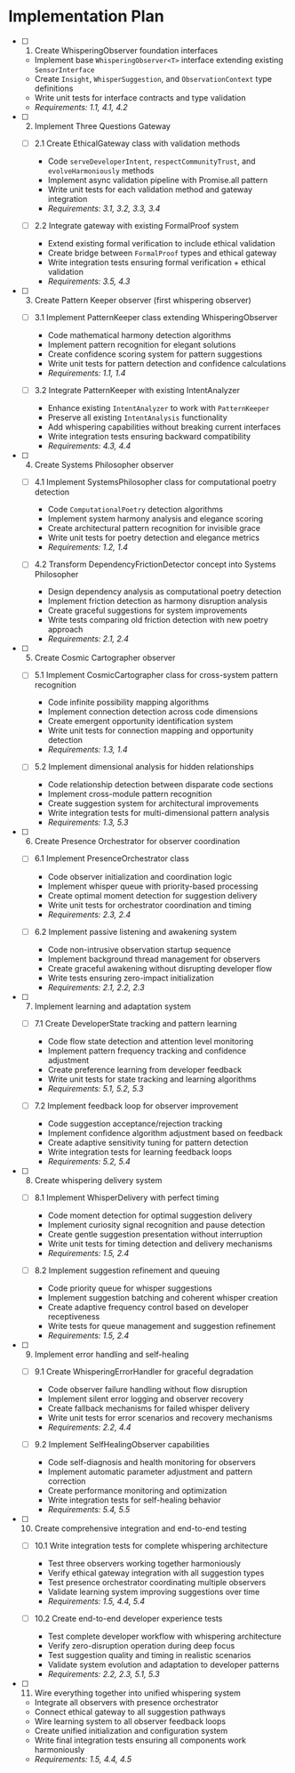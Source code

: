 # Implementation Plan

- [ ] 1. Create WhisperingObserver foundation interfaces
  - Implement base `WhisperingObserver<T>` interface extending existing `SensorInterface`
  - Create `Insight`, `WhisperSuggestion`, and `ObservationContext` type definitions
  - Write unit tests for interface contracts and type validation
  - _Requirements: 1.1, 4.1, 4.2_

- [ ] 2. Implement Three Questions Gateway
  - [ ] 2.1 Create EthicalGateway class with validation methods
    - Code `serveDeveloperIntent`, `respectCommunityTrust`, and `evolveHarmoniously` methods
    - Implement async validation pipeline with Promise.all pattern
    - Write unit tests for each validation method and gateway integration
    - _Requirements: 3.1, 3.2, 3.3, 3.4_

  - [ ] 2.2 Integrate gateway with existing FormalProof system
    - Extend existing formal verification to include ethical validation
    - Create bridge between `FormalProof` types and ethical gateway
    - Write integration tests ensuring formal verification + ethical validation
    - _Requirements: 3.5, 4.3_

- [ ] 3. Create Pattern Keeper observer (first whispering observer)
  - [ ] 3.1 Implement PatternKeeper class extending WhisperingObserver
    - Code mathematical harmony detection algorithms
    - Implement pattern recognition for elegant solutions
    - Create confidence scoring system for pattern suggestions
    - Write unit tests for pattern detection and confidence calculations
    - _Requirements: 1.1, 1.4_

  - [ ] 3.2 Integrate PatternKeeper with existing IntentAnalyzer
    - Enhance existing `IntentAnalyzer` to work with `PatternKeeper`
    - Preserve all existing `IntentAnalysis` functionality
    - Add whispering capabilities without breaking current interfaces
    - Write integration tests ensuring backward compatibility
    - _Requirements: 4.3, 4.4_

- [ ] 4. Create Systems Philosopher observer
  - [ ] 4.1 Implement SystemsPhilosopher class for computational poetry detection
    - Code `ComputationalPoetry` detection algorithms
    - Implement system harmony analysis and elegance scoring
    - Create architectural pattern recognition for invisible grace
    - Write unit tests for poetry detection and elegance metrics
    - _Requirements: 1.2, 1.4_

  - [ ] 4.2 Transform DependencyFrictionDetector concept into Systems Philosopher
    - Design dependency analysis as computational poetry detection
    - Implement friction detection as harmony disruption analysis
    - Create graceful suggestions for system improvements
    - Write tests comparing old friction detection with new poetry approach
    - _Requirements: 2.1, 2.4_

- [ ] 5. Create Cosmic Cartographer observer
  - [ ] 5.1 Implement CosmicCartographer class for cross-system pattern recognition
    - Code infinite possibility mapping algorithms
    - Implement connection detection across code dimensions
    - Create emergent opportunity identification system
    - Write unit tests for connection mapping and opportunity detection
    - _Requirements: 1.3, 1.4_

  - [ ] 5.2 Implement dimensional analysis for hidden relationships
    - Code relationship detection between disparate code sections
    - Implement cross-module pattern recognition
    - Create suggestion system for architectural improvements
    - Write integration tests for multi-dimensional pattern analysis
    - _Requirements: 1.3, 5.3_

- [ ] 6. Create Presence Orchestrator for observer coordination
  - [ ] 6.1 Implement PresenceOrchestrator class
    - Code observer initialization and coordination logic
    - Implement whisper queue with priority-based processing
    - Create optimal moment detection for suggestion delivery
    - Write unit tests for orchestrator coordination and timing
    - _Requirements: 2.3, 2.4_

  - [ ] 6.2 Implement passive listening and awakening system
    - Code non-intrusive observation startup sequence
    - Implement background thread management for observers
    - Create graceful awakening without disrupting developer flow
    - Write tests ensuring zero-impact initialization
    - _Requirements: 2.1, 2.2, 2.3_

- [ ] 7. Implement learning and adaptation system
  - [ ] 7.1 Create DeveloperState tracking and pattern learning
    - Code flow state detection and attention level monitoring
    - Implement pattern frequency tracking and confidence adjustment
    - Create preference learning from developer feedback
    - Write unit tests for state tracking and learning algorithms
    - _Requirements: 5.1, 5.2, 5.3_

  - [ ] 7.2 Implement feedback loop for observer improvement
    - Code suggestion acceptance/rejection tracking
    - Implement confidence algorithm adjustment based on feedback
    - Create adaptive sensitivity tuning for pattern detection
    - Write integration tests for learning feedback loops
    - _Requirements: 5.2, 5.4_

- [ ] 8. Create whispering delivery system
  - [ ] 8.1 Implement WhisperDelivery with perfect timing
    - Code moment detection for optimal suggestion delivery
    - Implement curiosity signal recognition and pause detection
    - Create gentle suggestion presentation without interruption
    - Write unit tests for timing detection and delivery mechanisms
    - _Requirements: 1.5, 2.4_

  - [ ] 8.2 Implement suggestion refinement and queuing
    - Code priority queue for whisper suggestions
    - Implement suggestion batching and coherent whisper creation
    - Create adaptive frequency control based on developer receptiveness
    - Write tests for queue management and suggestion refinement
    - _Requirements: 1.5, 2.4_

- [ ] 9. Implement error handling and self-healing
  - [ ] 9.1 Create WhisperingErrorHandler for graceful degradation
    - Code observer failure handling without flow disruption
    - Implement silent error logging and observer recovery
    - Create fallback mechanisms for failed whisper delivery
    - Write unit tests for error scenarios and recovery mechanisms
    - _Requirements: 2.2, 4.4_

  - [ ] 9.2 Implement SelfHealingObserver capabilities
    - Code self-diagnosis and health monitoring for observers
    - Implement automatic parameter adjustment and pattern correction
    - Create performance monitoring and optimization
    - Write integration tests for self-healing behavior
    - _Requirements: 5.4, 5.5_

- [ ] 10. Create comprehensive integration and end-to-end testing
  - [ ] 10.1 Write integration tests for complete whispering architecture
    - Test three observers working together harmoniously
    - Verify ethical gateway integration with all suggestion types
    - Test presence orchestrator coordinating multiple observers
    - Validate learning system improving suggestions over time
    - _Requirements: 1.5, 4.4, 5.4_

  - [ ] 10.2 Create end-to-end developer experience tests
    - Test complete developer workflow with whispering architecture
    - Verify zero-disruption operation during deep focus
    - Test suggestion quality and timing in realistic scenarios
    - Validate system evolution and adaptation to developer patterns
    - _Requirements: 2.2, 2.3, 5.1, 5.3_

- [ ] 11. Wire everything together into unified whispering system
  - Integrate all observers with presence orchestrator
  - Connect ethical gateway to all suggestion pathways
  - Wire learning system to all observer feedback loops
  - Create unified initialization and configuration system
  - Write final integration tests ensuring all components work harmoniously
  - _Requirements: 1.5, 4.4, 4.5_